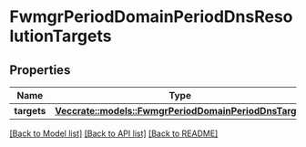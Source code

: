 # FwmgrPeriodDomainPeriodDnsResolutionTargets

## Properties

Name | Type | Description | Notes
------------ | ------------- | ------------- | -------------
**targets** | [**Vec<crate::models::FwmgrPeriodDomainPeriodDnsTarget>**](fwmgr.domain.DNSTarget.md) |  | 

[[Back to Model list]](../README.md#documentation-for-models) [[Back to API list]](../README.md#documentation-for-api-endpoints) [[Back to README]](../README.md)


